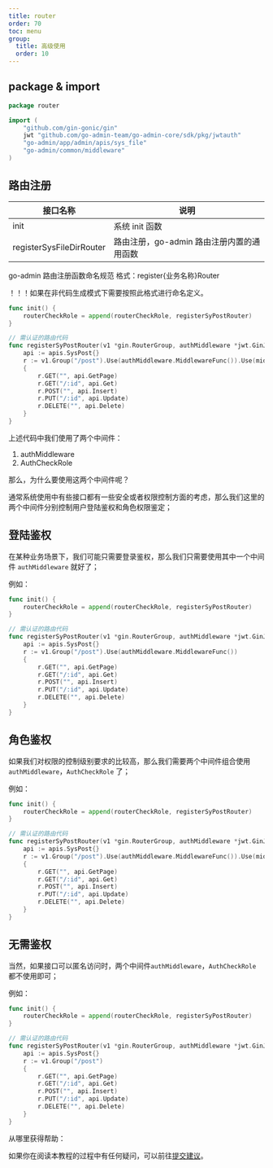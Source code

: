```yaml
---
title: router
order: 70
toc: menu
group:
  title: 高级使用
  order: 10
---
```


## package & import

```go
package router

import (
	"github.com/gin-gonic/gin"
	jwt "github.com/go-admin-team/go-admin-core/sdk/pkg/jwtauth"
	"go-admin/app/admin/apis/sys_file"
	"go-admin/common/middleware"
)
```

## 路由注册

| 接口名称                 | 说明                                      |
| ------------------------ | ----------------------------------------- |
| init                     | 系统 init 函数                            |
| registerSysFileDirRouter | 路由注册，go-admin 路由注册内置的通用函数 |

<Alert > go-admin 路由注册函数命名规范
格式：register{业务名称}Router

！！！如果在非代码生成模式下需要按照此格式进行命名定义。
</Alert >

```go
func init() {
	routerCheckRole = append(routerCheckRole, registerSyPostRouter)
}

// 需认证的路由代码
func registerSyPostRouter(v1 *gin.RouterGroup, authMiddleware *jwt.GinJWTMiddleware) {
	api := apis.SysPost{}
	r := v1.Group("/post").Use(authMiddleware.MiddlewareFunc()).Use(middleware.AuthCheckRole())
	{
		r.GET("", api.GetPage)
		r.GET("/:id", api.Get)
		r.POST("", api.Insert)
		r.PUT("/:id", api.Update)
		r.DELETE("", api.Delete)
	}
}
```

上述代码中我们使用了两个中间件：

1. authMiddleware
1. AuthCheckRole

那么，为什么要使用这两个中间件呢？

通常系统使用中有些接口都有一些安全或者权限控制方面的考虑，那么我们这里的两个中间件分别控制用户登陆鉴权和角色权限鉴定；

## 登陆鉴权

在某种业务场景下，我们可能只需要登录鉴权，那么我们只需要使用其中一个中间件 `authMiddleware` 就好了；

例如：

```go
func init() {
	routerCheckRole = append(routerCheckRole, registerSyPostRouter)
}

// 需认证的路由代码
func registerSyPostRouter(v1 *gin.RouterGroup, authMiddleware *jwt.GinJWTMiddleware) {
	api := apis.SysPost{}
	r := v1.Group("/post").Use(authMiddleware.MiddlewareFunc())
	{
		r.GET("", api.GetPage)
		r.GET("/:id", api.Get)
		r.POST("", api.Insert)
		r.PUT("/:id", api.Update)
		r.DELETE("", api.Delete)
	}
}
```

## 角色鉴权

如果我们对权限的控制级别要求的比较高，那么我们需要两个中间件组合使用 `authMiddleware`，`AuthCheckRole` 了；

例如：

```go
func init() {
	routerCheckRole = append(routerCheckRole, registerSyPostRouter)
}

// 需认证的路由代码
func registerSyPostRouter(v1 *gin.RouterGroup, authMiddleware *jwt.GinJWTMiddleware) {
	api := apis.SysPost{}
	r := v1.Group("/post").Use(authMiddleware.MiddlewareFunc()).Use(middleware.AuthCheckRole())
	{
		r.GET("", api.GetPage)
		r.GET("/:id", api.Get)
		r.POST("", api.Insert)
		r.PUT("/:id", api.Update)
		r.DELETE("", api.Delete)
	}
}
```

## 无需鉴权

当然，如果接口可以匿名访问时，两个中间件`authMiddleware`，`AuthCheckRole` 都不使用即可；

例如：

```go
func init() {
	routerCheckRole = append(routerCheckRole, registerSyPostRouter)
}

// 需认证的路由代码
func registerSyPostRouter(v1 *gin.RouterGroup, authMiddleware *jwt.GinJWTMiddleware) {
	api := apis.SysPost{}
	r := v1.Group("/post")
	{
		r.GET("", api.GetPage)
		r.GET("/:id", api.Get)
		r.POST("", api.Insert)
		r.PUT("/:id", api.Update)
		r.DELETE("", api.Delete)
	}
}
```

<Alert type="warning">
从哪里获得帮助：

如果你在阅读本教程的过程中有任何疑问，可以前往[提交建议](https://github.com/go-admin-team/go-admin/issues/new)。

</Alert>
